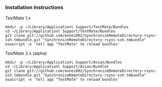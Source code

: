 ### Installation Instructions

TextMate 1.x

    mkdir -p ~/Library/Application\ Support/TextMate/Bundles
    cd ~/Library/Application\ Support/TextMate/Bundles
    git clone git://github.com/eonei002/SynchronizeRemoteDirectory-rsync-ssh.tmbundle.git "SynchronizeRemoteDirectory-rsync-ssh.tmbundle"
    osascript -e 'tell app "TextMate" to reload bundles'

TextMate 2.x (alpha)

    mkdir -p ~/Library/Application\ Support/Avian/Bundles
    cd ~/Library/Application\ Support/Avian/Bundles
    git clone git://github.com/eonei002/SynchronizeRemoteDirectory-rsync-ssh.tmbundle.git "SynchronizeRemoteDirectory-rsync-ssh.tmbundle"
    osascript -e 'tell app "TextMate" to reload bundles'
